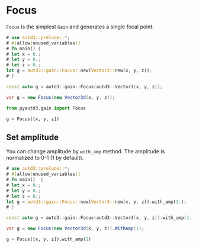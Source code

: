 # Focus

`Focus` is the simplest `Gain` and generates a single focal point.

```rust
# use autd3::prelude::*;
# #[allow(unused_variables)]
# fn main() {
# let x = 0.;
# let y = 0.;
# let z = 0.;
let g = autd3::gain::Focus::new(Vector3::new(x, y, z));
# }
```

```cpp
const auto g = autd3::gain::Focus(autd3::Vector3(x, y, z));
```

```cs
var g = new Focus(new Vector3d(x, y, z));
```

```python
from pyautd3.gain import Focus

g = Focus([x, y, z])
```

## Set amplitude

You can change amplitude by `with_amp` method.
The amplitude is normalized to 0-1 (1 by default).

```rust
# use autd3::prelude::*;
# #[allow(unused_variables)]
# fn main()  {
# let x = 0.;
# let y = 0.;
# let z = 0.;
let g = autd3::gain::Focus::new(Vector3::new(x, y, z)).with_amp(1.);
# }
```

```cpp
const auto g = autd3::gain::Focus(autd3::Vector3(x, y, z)).with_amp(1.);
```

```cs
var g = new Focus(new Vector3d(x, y, z)).WithAmp(1);
```

```python
g = Focus([x, y, z]).with_amp(1)
```
